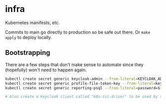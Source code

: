 # infra

Kubernetes manifests, etc.

Commits to main go directly to production so be safe out there.
Or `make apply` to deploy locally.


## Bootstrapping

There are a few steps that don't make sense to automate since they (hopefully) won't need to happen again.

```bash
kubectl create secret generic keycloak-admin --from-literal=KEYCLOAK_ADMIN_PASSWORD=$(openssl rand -base64 16)
kubectl create secret generic profile-file-token-key --from-literal=key=$(openssl rand -base64 32)
kubectl create secret generic reporting-psql --from-literal=password=$(openssl rand -base64 24)

# Also create a Keycloak client called "k8s-csi-driver" to be used by the CSI driver: kubectl create secret generic keycloak-csi-driver-creds --from-literal=password=$CLIENT_SECRET
```
